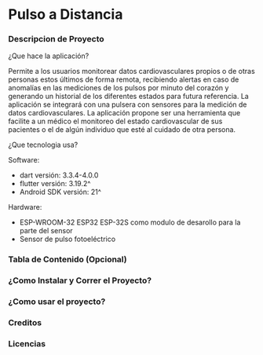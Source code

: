 # Pulso a Distancia

### Descripcion de Proyecto
¿Que hace la aplicación?

Permite a los usuarios monitorear datos cardiovasculares propios o de otras personas estos últimos de forma remota, recibiendo alertas en caso de anomalías en las mediciones de los pulsos por minuto del corazón y generando un historial de los diferentes estados para futura referencia. La aplicación se integrará con una pulsera con sensores para la medición de datos cardiovasculares. La aplicación propone ser una herramienta que facilite a un médico el monitoreo del estado cardiovascular de sus pacientes o el de algún individuo que esté al cuidado de otra persona.

¿Que tecnologia usa?

Software:
* dart versión: 3.3.4-4.0.0
* flutter versión: 3.19.2^
* Android SDK versión: 21^

Hardware:
* ESP-WROOM-32 ESP32 ESP-32S como modulo de desarollo para la parte del sensor
* Sensor de pulso fotoeléctrico
  
### Tabla de Contenido (Opcional)
### ¿Como Instalar y Correr el Proyecto?
### ¿Como usar el proyecto?
### Creditos
### Licencias



